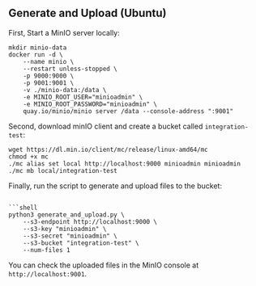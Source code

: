 ## Generate and Upload (Ubuntu)

First, Start a MinIO server locally:

```shell
mkdir minio-data
docker run -d \
    --name minio \
    --restart unless-stopped \
    -p 9000:9000 \
    -p 9001:9001 \
    -v ./minio-data:/data \
    -e MINIO_ROOT_USER="minioadmin" \
    -e MINIO_ROOT_PASSWORD="minioadmin" \
    quay.io/minio/minio server /data --console-address ":9001"
```

Second, download minIO client and create a bucket called `integration-test`:

```shell
wget https://dl.min.io/client/mc/release/linux-amd64/mc
chmod +x mc
./mc alias set local http://localhost:9000 minioadmin minioadmin
./mc mb local/integration-test
```

Finally, run the script to generate and upload files to the bucket:
```

```shell
python3 generate_and_upload.py \
    --s3-endpoint http://localhost:9000 \
    --s3-key "minioadmin" \
    --s3-secret "minioadmin" \
    --s3-bucket "integration-test" \
    --num-files 1
```

You can check the uploaded files in the MinIO console at `http://localhost:9001`.
